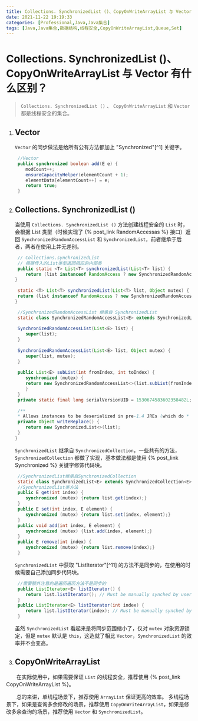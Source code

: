 ```yaml
---
title: Collections. SynchronizedList ()、CopyOnWriteArrayList 与 Vector 有什么区别？
date: 2021-11-22 19:19:33
categories: [Professional,Java,Java集合]
tags: [Java,Java集合,数据结构,线程安全,CopyOnWriteArrayList,Queue,Set]
---
```


# Collections. SynchronizedList ()、CopyOnWriteArrayList 与 Vector 有什么区别？


> `Collections. SynchronizedList ()` 、 `CopyOnWriteArrayList` 和 `Vector` 都是线程安全的集合。
>

1. ## Vector

     `Vector` 的同步做法是给所有公有方法都加上 "Synchronized"[^1] 关键字。
    ```Java
     //Vector
     public synchronized boolean add(E e) {  
     	modCount++;  
     	ensureCapacityHelper(elementCount + 1);  
     	elementData[elementCount++] = e;  
     	return true;  
     }

    ```

<!-- more -->

2. ## Collections. SynchronizedList ()

    当使用 `Collections. SynchronizedList ()` 方法创建线程安全的 `List` 时，会根据 List 类型（时候实现了 {% post_link RandomAccessas %} 接口）返回 `SynchronizedRandomAccessList` 和 `SynchronizedList`，前者继承于后者，两者在使用上并无差别。
    ```Java
     // Collections.synchronizedList
     // 根据传入的List类型返回相应的内部类
     public static <T> List<T> synchronizedList(List<T> list) {  
     	return (list instanceof RandomAccess ? new SynchronizedRandomAccessList<>(list) : new SynchronizedList<>(list));  
    }  
      
     static <T> List<T> synchronizedList(List<T> list, Object mutex) { 
     return (list instanceof RandomAccess ? new SynchronizedRandomAccessList<>(list, mutex) : new SynchronizedList<>(list, mutex));  
    }
    ```

    ```Java
     //SynchronizedRandomAccessList 继承自 SynchronizedList
     static class SynchronizedRandomAccessList<E> extends SynchronizedList<E> implements RandomAccess {  
      
     SynchronizedRandomAccessList(List<E> list) {  
     	super(list);  
     }  
      
     SynchronizedRandomAccessList(List<E> list, Object mutex) {  
     	super(list, mutex);  
     }  
      
     public List<E> subList(int fromIndex, int toIndex) {  
     	synchronized (mutex) {  
     	return new SynchronizedRandomAccessList<>(list.subList(fromIndex, toIndex), mutex);  
     	}  
     }  
     private static final long serialVersionUID = 1530674583602358482L;  
      
     /**  
     * Allows instances to be deserialized in pre-1.4 JREs (which do * not have SynchronizedRandomAccessList).  SynchronizedList has * a readResolve method that inverts this transformation upon * deserialization. */ 
     private Object writeReplace() {  
     	return new SynchronizedList<>(list);  
     }  
    }
    ```

    `SynchronizedList` 继承自 `SynchronizedCollection`，一些共有的方法，`SynchronizedCollection` 都做了实现，基本做法都是使用 {% post_link Synchronized %} 关键字修饰代码块。
    ```Java
     //SynchronizedList继承自SynchronizedCollection
     static class SynchronizedList<E> extends SynchronizedCollection<E> implements List<E>{}
     //SynchronizedList类方法
     public E get(int index) {  
     	synchronized (mutex) {return list.get(index);}  
     }  
     public E set(int index, E element) {  
     	synchronized (mutex) {return list.set(index, element);}  
     }  
     public void add(int index, E element) {  
     	synchronized (mutex) {list.add(index, element);}  
     }  
     public E remove(int index) {  
     	synchronized (mutex) {return list.remove(index);}  
     }
    ```

    `SynchronizedList` 中获取 "ListIterator"[^11] 的方法不是同步的，在使用的时候需要自己添加同步代码块。
    ```Java
     //需要额外注意的是遍历遍历方法不是同步的
     public ListIterator<E> listIterator() {  
     	return list.listIterator(); // Must be manually synched by user  
     }  
     public ListIterator<E> listIterator(int index) {  
     	return list.listIterator(index); // Must be manually synched by user  
     }
    ```

    虽然 `SynchronizedList` 看起来是将同步范围缩小了，仅对 `mutex` 对象资源锁定，但是 `mutex` 默认是 `this`，这造就了相比 `Vector`，`SynchronizedList` 的效率并不会变高。
3. ## CopyOnWriteArrayList

　　在实际使用中，如果需要保证 `List` 的线程安全，推荐使用 {% post_link CopyOnWriteArrayList %}。

　　总的来讲，单线程场景下，推荐使用 `ArrayList` 保证更高的效率。
多线程场景下，如果是查询多余修改的场景，推荐使用 `CopyOnWriteArrayList`，如果是修改多余查询的场景，推荐使用 `Vector` 和 `SynchronizedList`。

